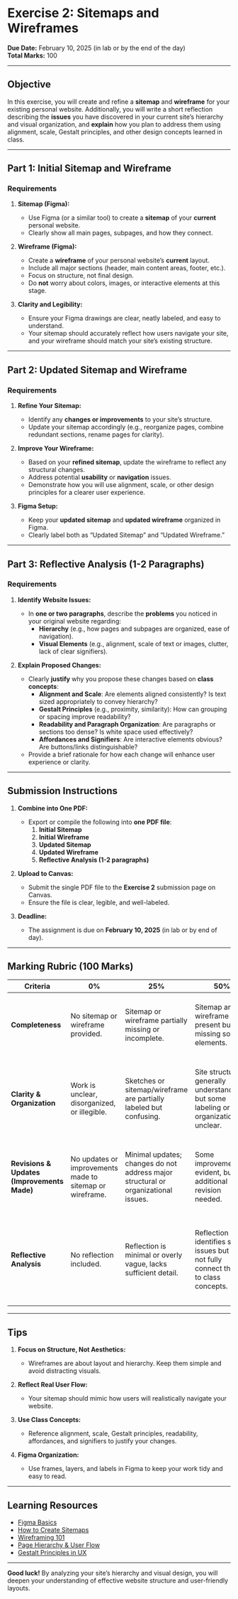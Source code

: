 # **Exercise 2: Sitemaps and Wireframes**

**Due Date:** February 10, 2025 (in lab or by the end of the day)  
**Total Marks:** 100  

---

## **Objective**

In this exercise, you will create and refine a **sitemap** and **wireframe** for your existing personal website. Additionally, you will write a short reflection describing the **issues** you have discovered in your current site’s hierarchy and visual organization, and **explain** how you plan to address them using alignment, scale, Gestalt principles, and other design concepts learned in class.

---

## **Part 1: Initial Sitemap and Wireframe**

### **Requirements**

1. **Sitemap (Figma):**  
   - Use Figma (or a similar tool) to create a **sitemap** of your **current** personal website.  
   - Clearly show all main pages, subpages, and how they connect.

2. **Wireframe (Figma):**  
   - Create a **wireframe** of your personal website’s **current** layout.  
   - Include all major sections (header, main content areas, footer, etc.).  
   - Focus on structure, not final design.  
   - Do **not** worry about colors, images, or interactive elements at this stage.

3. **Clarity and Legibility:**  
   - Ensure your Figma drawings are clear, neatly labeled, and easy to understand.  
   - Your sitemap should accurately reflect how users navigate your site, and your wireframe should match your site’s existing structure.

---

## **Part 2: Updated Sitemap and Wireframe**

### **Requirements**

1. **Refine Your Sitemap:**  
   - Identify any **changes or improvements** to your site’s structure.  
   - Update your sitemap accordingly (e.g., reorganize pages, combine redundant sections, rename pages for clarity).

2. **Improve Your Wireframe:**  
   - Based on your **refined sitemap**, update the wireframe to reflect any structural changes.  
   - Address potential **usability** or **navigation** issues.  
   - Demonstrate how you will use alignment, scale, or other design principles for a clearer user experience.

3. **Figma Setup:**  
   - Keep your **updated sitemap** and **updated wireframe** organized in Figma.  
   - Clearly label both as “Updated Sitemap” and “Updated Wireframe.”

---

## **Part 3: Reflective Analysis (1-2 Paragraphs)**

### **Requirements**

1. **Identify Website Issues:**  
   - In **one or two paragraphs**, describe the **problems** you noticed in your original website regarding:  
     - **Hierarchy** (e.g., how pages and subpages are organized, ease of navigation).  
     - **Visual Elements** (e.g., alignment, scale of text or images, clutter, lack of clear signifiers).  

2. **Explain Proposed Changes:**  
   - Clearly **justify** why you propose these changes based on **class concepts**:  
     - **Alignment and Scale**: Are elements aligned consistently? Is text sized appropriately to convey hierarchy?  
     - **Gestalt Principles** (e.g., proximity, similarity): How can grouping or spacing improve readability?  
     - **Readability and Paragraph Organization**: Are paragraphs or sections too dense? Is white space used effectively?  
     - **Affordances and Signifiers**: Are interactive elements obvious? Are buttons/links distinguishable?  
   - Provide a brief rationale for how each change will enhance user experience or clarity.

---

## **Submission Instructions**

1. **Combine into One PDF:**  
   - Export or compile the following into **one PDF file**:  
     1. **Initial Sitemap**  
     2. **Initial Wireframe**  
     3. **Updated Sitemap**  
     4. **Updated Wireframe**  
     5. **Reflective Analysis (1-2 paragraphs)**  

2. **Upload to Canvas:**  
   - Submit the single PDF file to the **Exercise 2** submission page on Canvas.  
   - Ensure the file is clear, legible, and well-labeled.

3. **Deadline:**  
   - The assignment is due on **February 10, 2025** (in lab or by end of day).

---

## **Marking Rubric (100 Marks)**

| **Criteria**                                      | **0%**                                                                                | **25%**                                                                             | **50%**                                                                                         | **75%**                                                                                                 | **100%**                                                                                                             | **Marks** |
|---------------------------------------------------|---------------------------------------------------------------------------------------|-------------------------------------------------------------------------------------|---------------------------------------------------------------------------------------------------|----------------------------------------------------------------------------------------------------------|-----------------------------------------------------------------------------------------------------------------------|-----------|
| **Completeness**                                  | No sitemap or wireframe provided.                                                     | Sitemap or wireframe partially missing or incomplete.                               | Sitemap and wireframe are present but missing some elements.                                     | Sitemap and wireframe include all key pages/elements with minor omissions.                                 | Sitemap and wireframe are fully complete, covering all required pages and elements comprehensively.                  | 30        |
| **Clarity & Organization**                        | Work is unclear, disorganized, or illegible.                                          | Sketches or sitemap/wireframe are partially labeled but confusing.                  | Site structure is generally understandable, but some labeling or organization is unclear.          | Work is clear, well-labeled, and logically organized with minor lapses in clarity.                               | Professional clarity and organization; everything is labeled consistently, and the structure is immediately clear.    | 30        |
| **Revisions & Updates (Improvements Made)**       | No updates or improvements made to sitemap or wireframe.                              | Minimal updates; changes do not address major structural or organizational issues.   | Some improvements evident, but additional revision needed.                                        | Significant improvements to both sitemap and wireframe that address identified issues.                             | Sitemaps and wireframes show thoughtful, well-implemented improvements reflecting excellent user flow & layout.      | 20        |
| **Reflective Analysis**                           | No reflection included.                                                               | Reflection is minimal or overly vague, lacks sufficient detail.                     | Reflection identifies some issues but does not fully connect them to class concepts.              | Reflection provides clear discussion of site issues and partially explains how class concepts informed improvements. | Reflection is thorough, well-connected to specific class concepts (alignment, scale, Gestalt, etc.), and fully justifies proposed changes. | 20        |

---

## **Tips**

1. **Focus on Structure, Not Aesthetics:**  
   - Wireframes are about layout and hierarchy. Keep them simple and avoid distracting visuals.

2. **Reflect Real User Flow:**  
   - Your sitemap should mimic how users will realistically navigate your website.

3. **Use Class Concepts:**  
   - Reference alignment, scale, Gestalt principles, readability, affordances, and signifiers to justify your changes.

4. **Figma Organization:**  
   - Use frames, layers, and labels in Figma to keep your work tidy and easy to read.

---

## **Learning Resources**

- [Figma Basics](https://help.figma.com/hc/en-us/categories/360002043533-Get-started-in-Figma)  
- [How to Create Sitemaps](https://www.lucidchart.com/pages/how-to-make-a-sitemap)  
- [Wireframing 101](https://www.nngroup.com/articles/wireframes/)  
- [Page Hierarchy & User Flow](https://www.smashingmagazine.com/2009/06/creating-wireframes/)  
- [Gestalt Principles in UX](https://uxdesign.cc/using-gestalt-principles-in-ux-design-3fc64614d3ef)  

---

**Good luck!** By analyzing your site’s hierarchy and visual design, you will deepen your understanding of effective website structure and user-friendly layouts.
